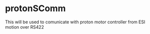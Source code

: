 # protonSComm
This will be used to comunicate with proton motor controller from ESI motion over RS422

